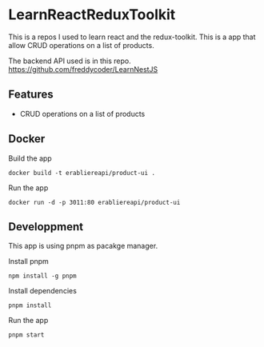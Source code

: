 # LearnReactReduxToolkit

This is a repos I used to learn react and the redux-toolkit. This is a app that allow CRUD operations on a list of products. 

The backend API used is in this repo. https://github.com/freddycoder/LearnNestJS

## Features

- CRUD operations on a list of products

## Docker

Build the app

```
docker build -t erabliereapi/product-ui .
```

Run the app

```
docker run -d -p 3011:80 erabliereapi/product-ui
```

## Developpment

This app is using pnpm as pacakge manager.

Install pnpm

```
npm install -g pnpm
```

Install dependencies

```
pnpm install
```

Run the app

```
pnpm start
```